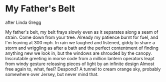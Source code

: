 # My Father's Belt
after Linda Gregg

My father's belt, my belt
frays slowly even as it separates
along a seam of strain.
Come down from your tree. Already my patience
burnt for fuel, and I'm leaving at 300 mph.
In rain we laughed and listened, giddy to share a storm
and wriggling as after a bath and the perfect contentment
of finding anything new
we look in, but the windows are shrouded by the canopy.
Inscrutable greeting in morse code from a million lantern operators
leapt from windy gesture
releasing pieces of light by an infinite design
Almost free again to, what, feel? Despond?
A tunnel to cream orange sky, probably somewhere over
Jersey,
but never mind that.
